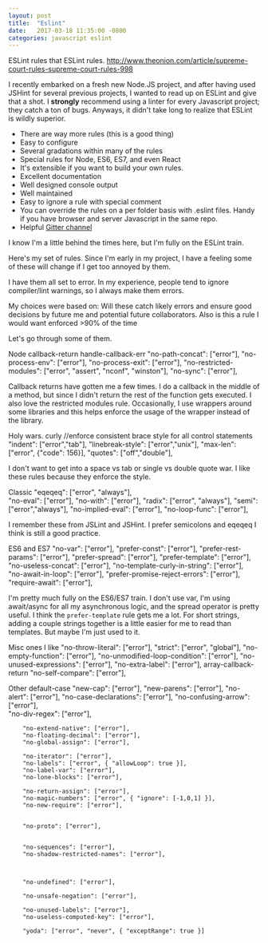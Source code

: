```yaml
---
layout: post
title:  "Eslint"
date:   2017-03-18 11:35:00 -0800
categories: javascript eslint
---
```


ESLint rules that ESLint rules. http://www.theonion.com/article/supreme-court-rules-supreme-court-rules-998

I recently embarked on a fresh new Node.JS project, and after having used JSHint for several previous projects, I wanted to read up on ESLint and give that a shot. I **strongly** recommend using a linter for every Javascript project; they catch a ton of bugs. Anyways, it didn't take long to realize that ESLint is wildly superior. 

 * There are way more rules (this is a good thing)
 * Easy to configure
 * Several gradations within many of the rules
 * Special rules for Node, ES6, ES7, and even React
 * It's extensible if you want to build your own rules.
 * Excellent documentation
 * Well designed console output
 * Well maintained
 * Easy to ignore a rule with special comment
 * You can override the rules on a per folder basis with .eslint files. Handy if you have browser and server Javascript in the same repo.
 * Helpful [Gitter channel](https://gitter.im/eslint/eslint)


I know I'm a little behind the times here, but I'm fully on the ESLint train.

Here's my set of rules. Since I'm early in my project, I have a feeling some of these will change if I get too annoyed by them.  

I have them all set to error. In my experience, people tend to ignore compiler/lint warnings, so I always make them errors.

My choices were based on: Will these catch likely errors and ensure good decisions by future me and potential future collaborators. Also is this a rule I would want enforced >90% of the time

Let's go through some of them.

Node
callback-return
handle-callback-err
"no-path-concat": ["error"],
"no-process-env": ["error"],
"no-process-exit": ["error"],
 "no-restricted-modules": ["error", "assert", "nconf", "winston"],
 "no-sync": ["error"],

 Callback returns have gotten me a few times. I do a callback in the middle of a method, but since I didn't return the rest of the function gets executed. I also love the restricted modules rule. Occasionally, I use wrappers around some libraries and this helps enforce the usage of the wrapper instead of the library.


Holy wars.
curly //enforce consistent brace style for all control statements
"indent": ["error","tab"],
"linebreak-style": ["error","unix"],
"max-len": ["error", {"code": 156}],
"quotes": ["off","double"],

I don't want to get into a space vs tab or single vs double quote war. I like these rules because they enforce the style.

Classic
"eqeqeq": ["error", "always"],        
"no-eval": ["error"], 
"no-with": ["error"],
"radix": ["error", "always"],
"semi": ["error","always"],
"no-implied-eval": ["error"],
 "no-loop-func": ["error"],

I remember these from JSLint and JSHint. I prefer semicolons and eqeqeq I think is still a good practice.

ES6 and ES7
"no-var": ["error"],
"prefer-const": ["error"],
"prefer-rest-params": ["error"],
"prefer-spread": ["error"],
"prefer-template": ["error"],
"no-useless-concat": ["error"],
"no-template-curly-in-string": ["error"],
"no-await-in-loop": ["error"],
"prefer-promise-reject-errors": ["error"],
"require-await": ["error"],

I'm pretty much fully on the ES6/ES7 train. I don't use var, I'm using await/async for all my asynchronous logic, and the spread operator is pretty useful. I think the `prefer-template` rule gets me a lot. For short strings, adding a couple strings together is a little easier for me to read than templates. But maybe I'm just used to it.


Misc ones I like
"no-throw-literal": ["error"],
"strict": ["error", "global"],
"no-empty-function": ["error"], 
"no-unmodified-loop-condition": ["error"],
"no-unused-expressions": ["error"],
"no-extra-label": ["error"],
array-callback-return
"no-self-compare": ["error"],
        





Other
default-case
"new-cap": ["error"],
"new-parens": ["error"],
"no-alert": ["error"],
"no-case-declarations": ["error"],
"no-confusing-arrow": ["error"],    
 "no-div-regex": ["error"],        

        
        









        
        "no-extend-native": ["error"],
        "no-floating-decimal": ["error"],
        "no-global-assign": ["error"],
       
        "no-iterator": ["error"],
        "no-labels": ["error", { "allowLoop": true }],
        "no-label-var": ["error"],
        "no-lone-blocks": ["error"],
       
        "no-return-assign": ["error"],
        "no-magic-numbers": ["error", { "ignore": [-1,0,1] }],
        "no-new-require": ["error"],
        

        "no-proto": ["error"],
       
        
        "no-sequences": ["error"],
        "no-shadow-restricted-names": ["error"],
        
        
        
        "no-undefined": ["error"],
        
        "no-unsafe-negation": ["error"],
        
        "no-unused-labels": ["error"],
        "no-useless-computed-key": ["error"],
        
        "yoda": ["error", "never", { "exceptRange": true }]